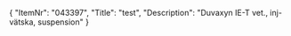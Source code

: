 {
  "ItemNr": "043397",
  "Title": "test",
  "Description": "Duvaxyn IE-T vet., inj-vätska, suspension"
}